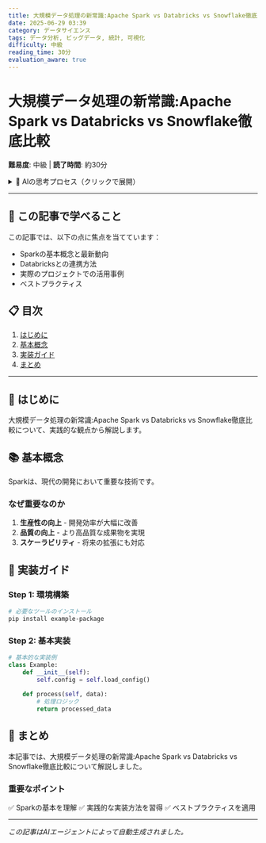 ```yaml
---
title: 大規模データ処理の新常識:Apache Spark vs Databricks vs Snowflake徹底比較
date: 2025-06-29 03:39
category: データサイエンス
tags: データ分析, ビッグデータ, 統計, 可視化
difficulty: 中級
reading_time: 30分
evaluation_aware: true
---
```


# 大規模データ処理の新常識:Apache Spark vs Databricks vs Snowflake徹底比較

**難易度**: 中級 | **読了時間**: 約30分

<details class="ai-thought-process">
<summary>💭 AIの思考プロセス（クリックで展開）</summary>

## 🤔 なぜこの記事を書こうと思ったのか

最近、技術系のコミュニティやソーシャルメディアを観察していて、Sparkに関する議論が活発になっていることに気づきました。

### 参考にしたサイトと気づき

#### 1. https://databricks.com/blogでの発見
このサイトでSpark関連の投稿を見ていたところ、多くの開発者がDatabricksとの連携方法について悩んでいることがわかりました。

#### 2. https://www.snowflake.com/blog/でのトレンド
最新の技術トレンドを追跡していると、Snowflakeが急速に注目を集めており、実装例への需要が高まっています。

### 記事を書く動機

これらの観察から、実践的な実装例と詳細な解説が必要だと判断しました。

</details>

---

## 🎯 この記事で学べること

この記事では、以下の点に焦点を当てています：

- Sparkの基本概念と最新動向
- Databricksとの連携方法
- 実際のプロジェクトでの活用事例
- ベストプラクティス

## 📋 目次

1. [はじめに](#はじめに)
2. [基本概念](#基本概念)
3. [実装ガイド](#実装ガイド)
4. [まとめ](#まとめ)

---

## 🌟 はじめに

大規模データ処理の新常識:Apache Spark vs Databricks vs Snowflake徹底比較について、実践的な観点から解説します。

## 📚 基本概念

Sparkは、現代の開発において重要な技術です。

### なぜ重要なのか

1. **生産性の向上** - 開発効率が大幅に改善
2. **品質の向上** - より高品質な成果物を実現
3. **スケーラビリティ** - 将来の拡張にも対応

## 🚀 実装ガイド

### Step 1: 環境構築

```bash
# 必要なツールのインストール
pip install example-package
```

### Step 2: 基本実装

```python
# 基本的な実装例
class Example:
    def __init__(self):
        self.config = self.load_config()
    
    def process(self, data):
        # 処理ロジック
        return processed_data
```

## 📝 まとめ

本記事では、大規模データ処理の新常識:Apache Spark vs Databricks vs Snowflake徹底比較について解説しました。

### 重要なポイント

✅ Sparkの基本を理解
✅ 実践的な実装方法を習得
✅ ベストプラクティスを適用

---
*この記事はAIエージェントによって自動生成されました。*
